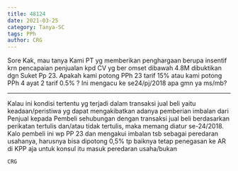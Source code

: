 ```yaml
---
title: 48124
date: 2021-03-25
category: Tanya-SC
tags: PPh
author: CRG
---
```


Sore Kak, mau tanya Kami PT yg memberikan penghargaan berupa insentif krn pencapaian penjualan kpd CV yg ber omset dibawah 4.8M dibuktikan dgn Suket Pp 23. Apakah kami potong PPh 23 tarif 15% atau kami potong PPh 4 ayat 2 tarif 0.5% ? Ini mengacu ke se24/pj/2018 apa gmn ya ms/mb?

---

Kalau ini kondisi tertentu yg terjadi dalam transaksi jual beli yaitu keadaan/peristiwa yg dapat mengakibatkan adanya pemberian imbalan dari Penjual kepada Pembeli sehubungan dengan transaksi jual beli berdasarkan perikatan tertulis dan/atau tidak tertulis, maka memang diatur se-24/2018. Kalo pembeli ini wp PP 23 dan mengakui imbalan tsb sebagai peredaran usahanya, harusnya bisa dipotong 0,5% tp baiknya tetap penegasan ke AR di KPP aja untuk konsul itu masuk peredaran usaha/bukan

`CRG`
